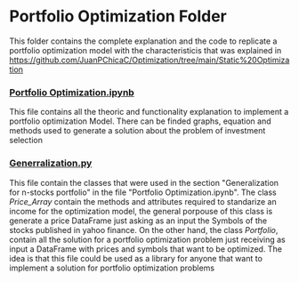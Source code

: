 # Portfolio Optimization Folder

This folder contains the complete explanation and the code to replicate a portfolio optimization model with the characteristicis that was explained in https://github.com/JuanPChicaC/Optimization/tree/main/Static%20Optimization

### [Portfolio Optimization.ipynb](https://github.com/JuanPChicaC/Optimization/blob/main/Static%20Optimization/Portfolio%20Optimization%20Model/Portfolio%20Optimization%20Model.ipynb)
This file contains all the theoric and functionality explanation to implement a portfolio optimization Model. There can be finded graphs, equation and methods used to generate a solution about the problem of investment selection

### [Generralization.py](https://github.com/JuanPChicaC/Optimization/blob/main/Static%20Optimization/Portfolio%20Optimization%20Model/generalization.py)
This file contain the classes that were used in the section "Generalization for n-stocks portfolio" in the file "Portfolio Optimization.ipynb". The class *Price_Array* contain the methods and attributes required to standarize an income for the optimization model,
the general porpouse of this class is generate a price DataFrame just asking as an input the Symbols of the stocks published in yahoo finance. On the other hand, the class *Portfolio*, contain all the solution for a portfolio optimization problem just receiving as input
a DataFrame with prices and symbols that want to be optimized. The idea is that this file could be used as a library for anyone that want to implement a solution for portfolio optimization problems
